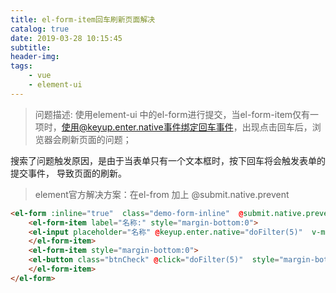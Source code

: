 ```yaml
---
title: el-form-item回车刷新页面解决
catalog: true
date: 2019-03-28 10:15:45
subtitle:
header-img:
tags:
    - vue
    - element-ui
---
```


> 问题描述: 使用element-ui 中的el-form进行提交，当el-form-item仅有一项时，使用@keyup.enter.native事件绑定回车事件，出现点击回车后，浏览器会刷新页面的问题；

搜索了问题触发原因，是由于当表单只有一个文本框时，按下回车将会触发表单的提交事件， 导致页面的刷新。

> element官方解决方案：在el-from 加上 @submit.native.prevent

```html
<el-form :inline="true"  class="demo-form-inline"  @submit.native.prevent>
    <el-form-item label="名称:" style="margin-bottom:0">
    <el-input placeholder="名称" @keyup.enter.native="doFilter(5)"  v-model="likeName"></el-input>
    </el-form-item>
    <el-form-item style="margin-bottom:0">
    <el-button class="btnCheck" @click="doFilter(5)"  style="margin-bottom:0">查询</el-button>
    </el-form-item>
</el-form>
```